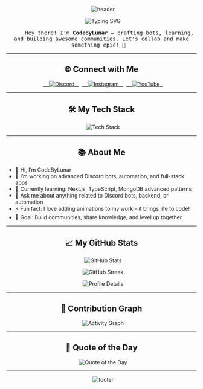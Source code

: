 <!-- 🌟 CodeByLunar Profile README 🌟 -->

<!-- 🌈 Animated Header Banner -->
<p align="center">
  <img src="https://capsule-render.vercel.app/api?type=waving&height=200&text=CodeByLunar&fontAlign=50&fontAlignY=40&color=gradient&desc=Building%20bots%20and%20communities%20with%20style!&descAlign=50&descAlignY=55" alt="header" />
</p>

<!-- ✍️ Typing animation -->
<p align="center">
  <img src="https://readme-typing-svg.demolab.com?font=Fira+Code&size=24&duration=3000&pause=1000&color=58A6FF&center=true&vCenter=true&width=600&height=45&lines=Full-Stack+Developer;Discord+Bot+Developer;Open+Source+Contributor;Always+Learning+and+Creating" alt="Typing SVG" />
</p>

<!-- 💫 Welcome message -->
<p align="center">
  <samp>
    Hey there! I'm <b>CodeByLunar</b> – crafting bots, learning, and building awesome communities. Let's collab and make something epic! 🚀
  </samp>
</p>

---

<!-- 🌐 Social Links -->
<h2 align="center">🌐 Connect with Me</h2>
<p align="center">
  <a href="https://discord.gg/lunardevs" target="_blank">
    <img src="https://img.shields.io/badge/Discord-5865F2?style=for-the-badge&logo=discord&logoColor=white" alt="Discord" />
  </a>
  <a href="https://www.instagram.com/1lordxdev1/" target="_blank">
    <img src="https://img.shields.io/badge/Instagram-E4405F?style=for-the-badge&logo=instagram&logoColor=white" alt="Instagram" />
  </a>
  <a href="https://youtube.com/@devtopibaaz?si=WOOMtE-W57v6yyRZ" target="_blank">
    <img src="https://img.shields.io/badge/YouTube-FF0000?style=for-the-badge&logo=youtube&logoColor=white" alt="YouTube" />
  </a>
</p>

---

<!-- 🛠️ Tech Stack -->
<h2 align="center">🛠️ My Tech Stack</h2>
<p align="center">
  <img src="https://skillicons.dev/icons?i=js,ts,react,nodejs,express,mongodb,python,discord,git,github,vscode,html,css" alt="Tech Stack" />
</p>

---

<!-- 📚 About Me -->
<h2 align="center">📚 About Me</h2>

- 👋 Hi, I’m CodeByLunar  
- 🔭 I’m working on advanced Discord bots, automation, and full-stack apps  
- 🌱 Currently learning: Next.js, TypeScript, MongoDB advanced patterns  
- 💬 Ask me about anything related to Discord bots, backend, or automation  
- ⚡ Fun fact: I love adding animations to my work – it brings life to code!  
- 🎯 Goal: Build communities, share knowledge, and level up together  

---

<!-- 📈 GitHub Stats -->
<h2 align="center">📈 My GitHub Stats</h2>
<p align="center">
  <img src="https://github-readme-stats.vercel.app/api?username=CodeByLunar&show_icons=true&theme=tokyonight&hide_border=true&count_private=true&border_radius=15" alt="GitHub Stats" />
</p>
<p align="center">
  <img src="https://github-readme-streak-stats.herokuapp.com?user=CodeByLunar&theme=tokyonight&hide_border=true&stroke=58A6FF&ring=58A6FF&fire=58A6FF" alt="GitHub Streak" />
</p>
<p align="center">
  <img src="https://github-profile-summary-cards.vercel.app/api/cards/profile-details?username=CodeByLunar&theme=github_dark" alt="Profile Details" />
</p>

---

<!-- 🌟 Contribution Graph -->
<h2 align="center">🌟 Contribution Graph</h2>
<p align="center">
  <img src="https://github-readme-activity-graph.vercel.app/graph?username=CodeByLunar&bg_color=1e1e2f&color=58A6FF&line=00f7ff&point=ffffff&hide_border=true" alt="Activity Graph" />
</p>

---

<!-- 🎨 Quote of the Day -->
<h2 align="center">🎨 Quote of the Day</h2>
<p align="center">
  <img src="https://quotes-github-readme.vercel.app/api?type=horizontal&theme=tokyonight&quote=Stay%20hungry,%20stay%20foolish!" alt="Quote of the Day" />
</p>

---

<!-- 🎆 Final Footer -->
<p align="center">
  <img src="https://capsule-render.vercel.app/api?type=waving&height=120&section=footer&color=gradient" alt="footer" />
</p>
